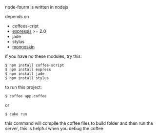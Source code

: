 node-fourm is written in nodejs

depends on

* coffees-cript
* [expressjs](http://expressjs.com) >= 2.0
* jade
* stylus
* [mongoskin](https://www.github.com/guileen/node-mongoskin) 

if you have no these modules, try this:

    $ npm install coffee-script
    $ npm install express
    $ npm install jade
    $ npm install stylus

to run this project:

    $ coffee app.coffee

or

    $ cake run

this command will compile the coffee files to build folder and then run the server, this is helpful when you debug the coffee
